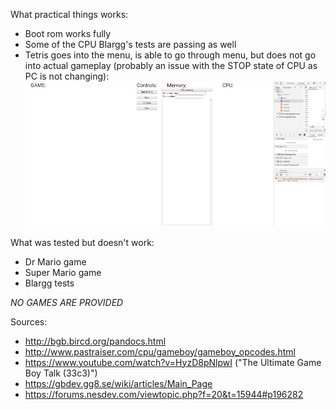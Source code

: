 What practical things works:  
- Boot rom works fully
- Some of the CPU Blargg's tests are passing as well  
- Tetris goes into the menu, is able to go through menu, but does not go into actual gameplay (probably an issue with the STOP state of CPU as PC is not changing):  
![Alt text](/img/tetrisrun.gif?raw=true "Tetris menu")  

What was tested but doesn't work:  
- Dr Mario game
- Super Mario game  
- Blargg tests  
  
  
*NO GAMES ARE PROVIDED*

Sources:  
- http://bgb.bircd.org/pandocs.html  
- http://www.pastraiser.com/cpu/gameboy/gameboy_opcodes.html  
- https://www.youtube.com/watch?v=HyzD8pNlpwI ("The Ultimate Game Boy Talk (33c3)")  
- https://gbdev.gg8.se/wiki/articles/Main_Page  
- https://forums.nesdev.com/viewtopic.php?f=20&t=15944#p196282
